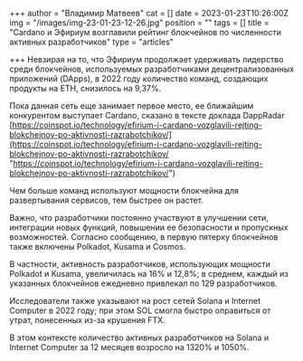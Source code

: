 +++
author = "Владимир Матвеев"
cat = []
date = 2023-01-23T10:26:00Z
img = "/images/img-23-01-23-12-26.jpg"
position = ""
tags = []
title = "Cardano и Эфириум возглавили рейтинг блокчейнов по численности активных разработчиков"
type = "articles"

+++
Невзирая на то, что Эфириум продолжает удерживать лидерство среди блокчейнов, используемых разработчиками децентрализованных приложений (DApps), в 2022 году количество команд, создающих продукты на ETH, снизилось на 9,37%.

Пока данная сеть еще занимает первое место, ее ближайшим конкурентом выступает Cardano, сказано в тексте доклада DappRadar [https://coinspot.io/technology/efirium-i-cardano-vozglavili-rejting-blokchejnov-po-aktivnosti-razrabotchikov/](https://coinspot.io/technology/efirium-i-cardano-vozglavili-rejting-blokchejnov-po-aktivnosti-razrabotchikov/ "https://coinspot.io/technology/efirium-i-cardano-vozglavili-rejting-blokchejnov-po-aktivnosti-razrabotchikov/")

Чем больше команд используют мощности блокчейна для развертывания сервисов, тем быстрее он растет.

Важно, что разработчики постоянно участвуют в улучшении сети, интеграции новых функций, повышении ее безопасности и пропускных возможностей. Согласно сообщению, в первую пятерку блокчейнов также включены Polkadot, Kusama и Cosmos.

В частности, активность разработчиков, использующих мощности Polkadot и Kusama, увеличилась на 16% и 12,8%; в среднем, каждый из указанных блокчейнов ежедневно привлекал по 129 разработчиков.

Исследователи также указывают на рост сетей Solana и Internet Computer в 2022 году; при этом SOL смогла быстро оправиться от утрат, понесенных из-за крушения FTX.

В этом контексте количество активных разработчиков на Solana и Internet Computer за 12 месяцев возросло на 1320% и 1050%.